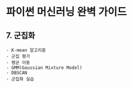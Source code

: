 파이썬 머신러닝 완벽 가이드
=============================
## 7. 군집화
    - K-mean 알고리즘
	- 군집 평가
	- 평균 이동
	- GMM(Gaussian Mixture Model)
	- DBSCAN
	- 군집화 실습
